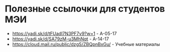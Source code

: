 # Полезные ссылочки для студентов МЭИ
- https://yadi.sk/d/tFUadl7N3PF7v9?w=1 - А-05-17
- https://yadi.sk/d/SA79zM-u3MhNqt - А-14-17
- https://cloud.mail.ru/public/dzgS/ZBQpnBxGu/ - Учебные материалы
